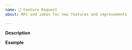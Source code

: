 ```yaml
---
name: 🚀 Feature Request
about: RFC and ideas for new features and improvements

---
```


<!--
    The Symfony Code of Conduct applies to all the activity on this repository.
    See https://symfony.com/doc/current/contributing/code_of_conduct/index.html
-->

**Description**  
<!-- A clear and concise description of the new feature. -->

**Example**  
<!-- A simple example of the new feature in action (include PHP code, YAML config, etc.)
     If the new feature changes an existing feature, include a simple before/after comparison. -->
